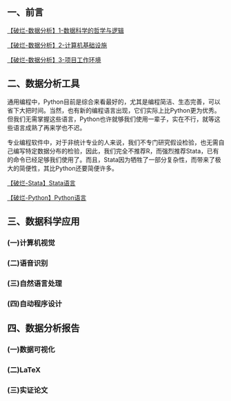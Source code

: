 
## 一、前言

[【破烂-数据分析】1-数据科学的哲学与逻辑](da-e/【破烂-数据分析】1-数据科学的哲学与逻辑.md)

[【破烂-数据分析】2-计算机基础设施](da-e/【破烂-数据分析】2-计算机基础设施.md)

[【破烂-数据分析】3-项目工作环境](da-e/【破烂-数据分析】3-项目工作环境.md)

## 二、数据分析工具

通用编程中，Python目前是综合来看最好的，尤其是编程简洁、生态完善，可以省下大把时间。当然，也有新的编程语言出现，它们实际上比Python更为优秀。但我们无需掌握这些语言，Python也许就够我们使用一辈子，实在不行，就等这些语言成熟了再来学也不迟。

专业编程软件中，对于非统计专业的人来说，我们不专门研究假设检验，也无需自己编写特定数据分布的检验，因此，我们完全不推荐R，而强烈推荐Stata，已有的命令已经足够我们使用了。而且，Stata因为牺牲了一部分复杂性，而带来了极大的简便性，其比Python还要简便许多。


[【破烂-Stata】Stata语言](da-e/Stata.do)

[【破烂-Python】Python语言](da-e/Python.py)

## 三、数据科学应用

### (一)计算机视觉

### (二)语音识别

### (三)自然语言处理

### (四)自动程序设计

## 四、数据分析报告

### (一)数据可视化

### (二)LaTeX

### (三)实证论文
